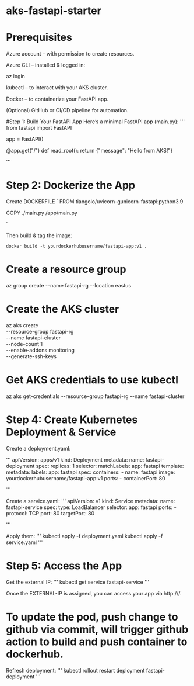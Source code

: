 # aks-fastapi-starter

# Prerequisites
Azure account – with permission to create resources.

Azure CLI – installed & logged in:

az login

kubectl – to interact with your AKS cluster.

Docker – to containerize your FastAPI app.

(Optional) GitHub or CI/CD pipeline for automation.

#Step 1: Build Your FastAPI App
Here’s a minimal FastAPI app (main.py):
'''
from fastapi import FastAPI

app = FastAPI()

@app.get("/")
def read_root():
    return {"message": "Hello from AKS!"}

'''

# Step 2: Dockerize the App
Create DOCKERFILE
`
FROM tiangolo/uvicorn-gunicorn-fastapi:python3.9

COPY ./main.py /app/main.py

`

Then build & tag the image:
```
docker build -t yourdockerhubusername/fastapi-app:v1 .
```

# Create a resource group
az group create --name fastapi-rg --location eastus

# Create the AKS cluster
az aks create \
  --resource-group fastapi-rg \
  --name fastapi-cluster \
  --node-count 1 \
  --enable-addons monitoring \
  --generate-ssh-keys

# Get AKS credentials to use kubectl
az aks get-credentials --resource-group fastapi-rg --name fastapi-cluster

# Step 4: Create Kubernetes Deployment & Service
Create a deployment.yaml:

'''
apiVersion: apps/v1
kind: Deployment
metadata:
  name: fastapi-deployment
spec:
  replicas: 1
  selector:
    matchLabels:
      app: fastapi
  template:
    metadata:
      labels:
        app: fastapi
    spec:
      containers:
      - name: fastapi
        image: yourdockerhubusername/fastapi-app:v1
        ports:
        - containerPort: 80

'''

Create a service.yaml:
'''
apiVersion: v1
kind: Service
metadata:
  name: fastapi-service
spec:
  type: LoadBalancer
  selector:
    app: fastapi
  ports:
    - protocol: TCP
      port: 80
      targetPort: 80

'''

Apply them:
'''
kubectl apply -f deployment.yaml
kubectl apply -f service.yaml
'''

# Step 5: Access the App
Get the external IP:
'''
kubectl get service fastapi-service
'''

Once the EXTERNAL-IP is assigned, you can access your app via http://<EXTERNAL-IP>/.

# To update the pod, push change to github via commit, will trigger github action to build and push container to dockerhub.

Refresh deployment:
'''
kubectl rollout restart deployment fastapi-deployment
'''